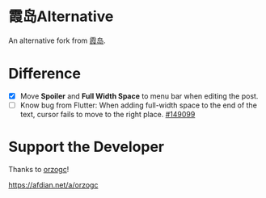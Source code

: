 # 霞岛Alternative

An alternative fork from [霞岛](https://github.com/orzogc/xdnmb).

# Difference

* [x] Move **Spoiler** and **Full Width Space** to menu bar when editing the post.
* [ ] Know bug from Flutter: When adding full-width space to the end of the text, cursor fails to move to the right
  place. [#149099](https://github.com/flutter/flutter/issues/149099)

# Support the Developer

Thanks to [orzogc](https://github.com/orzogc)!

<https://afdian.net/a/orzogc>
